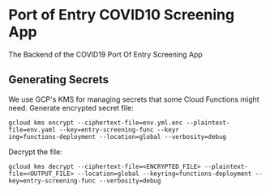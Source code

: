 # Port of Entry COVID10 Screening App
The Backend of the COVID19 Port Of Entry Screening App

## Generating Secrets
We use GCP's KMS for managing secrets that some Cloud Functions might need. Generate encrypted secret file:

```
gcloud kms encrypt --ciphertext-file=env.yml.enc --plaintext-file=env.yaml --key=entry-screening-func --keyr
ing=functions-deployment --location=global --verbosity=debug
```

Decrypt the file:

```
gcloud kms decrypt --ciphertext-file=<ENCRYPTED_FILE> --plaintext-file=<OUTPUT_FILE> --location=global --keyring=functions-deployment --key=entry-screening-func --verbosity=debug 
```
